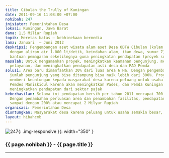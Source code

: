 ```yaml
---
title: Cibulan the Trully of Kuningan
date: 2011-09-16 11:08:00 +07:00
nohibah: 247
inisiator: Pemerintahan Desa
lokasi: Kuningan, Jawa Barat
dana: 1,5 Miliar Rupiah
topik: Meretas batas – kebhinekaan bermedia
lama: Januari  – Juni 2012
deskripsi: Pengembangan aset wisata alam aset Desa ODTW Cibulan (kolam renang alami
  dengan aliran air 1.000 lt/detik, keindahan alam, ikan dewa, sumur 7) untuk mendapat
  bantuan pemagaran sekelilngnya guna peningkatan pendapatan (proyek sudah berjalan)
masalah: Untuk mengamankan proyek, meningkatkan keamanan pengunjung, meningkatkan
  pelayanan, dan meningkatkan pendapatan asli desa dan PAD Pemda
solusi: Area baru dimanfaatkan 30% dari luas area 6 Ha. Dengan pengembangan ini maka
  jumlah pengunjung yang bisa ditampung bisa naik lebih dari 300%. Proyek ini akan
  memberi keuntungan kepada masyarakat desa karena peluang untuk usaha semakin besar,
  Pemdes Maniskidul karena akan meningkatkan Pades, dan Pemda Kuningan karena akan
  meningkatkan pendapatan dari sektor pajak
keberhasilan: Selama ini pendapatan bersih per tahun 2011 mencapai 700 Juta Rupiah.
  Dengan penambahan perluasan area dan penambahan fasilitas, pendapatan bisa naik
  sampai dengan 200% atau mencapai 2 Milyar Rupiah
organisasi: Pemerintahan Desa
diuntungkan: Masyarakat desa karena peluang untuk usaha semakin besar, Pemdes Maniskidul karena akan meningkatkan PADes, dan Pemda Kuningan karena akan meningkatkan pendapatan dari sektor pajak
layout: hibahcmb
---
```


![247](/static/img/hibahcmb/247.png){: .img-responsive }{: width="350" }

### {{ page.nohibah }} - {{ page.title }}

---
